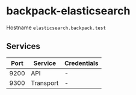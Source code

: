 # backpack-elasticsearch

Hostname `elasticsearch.backpack.test`

## Services

| Port | Service | Credentials
| ---- | ------- | -----------
| 9200 | API | -
| 9300 | Transport | -
